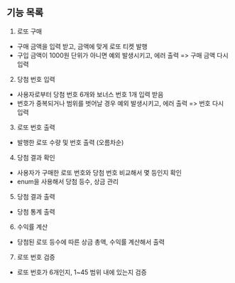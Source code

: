 ## 기능 목록

1. 로또 구매
- 구매 금액을 입력 받고, 금액에 맞게 로또 티켓 발행
- 구입 금액이 1000원 단위가 아니면 예외 발생시키고, 에러 출력 => 구매 금액 다시 입력

2. 당첨 번호 입력
- 사용자로부터 당첨 번호 6개와 보너스 번호 1개 입력 받음
- 번호가 중복되거나 범위를 벗어날 경우 예외 발생시키고, 에러 출력 => 번호 다시 입력

3. 로또 번호 출력
- 발행한 로또 수량 및 번호 출력 (오름차순)

4. 당첨 결과 확인
- 사용자가 구매한 로또 번호와 당첨 번호 비교해서 몇 등인지 확인
- enum을 사용해서 당첨 등수, 상금 관리

5. 당첨 결과 출력
- 당첨 통계 출력

6. 수익률 계산
- 당첨된 로또 등수에 따른 상금 총액, 수익률 계산해서 출력

7. 로또 번호 검증
- 로또 번호가 6개인지, 1~45 범위 내에 있는지 검증